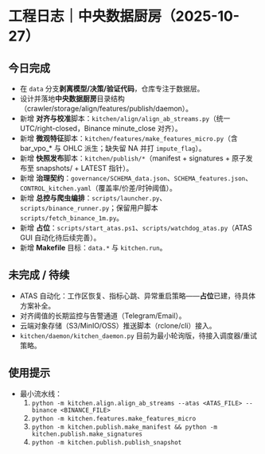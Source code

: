 # 工程日志｜中央数据厨房（2025-10-27）

## 今日完成
- 在 `data` 分支**剥离模型/决策/验证代码**，仓库专注于数据层。
- 设计并落地**中央数据厨房**目录结构（crawler/storage/align/features/publish/daemon）。
- 新增 **对齐与校准**脚本：`kitchen/align/align_ab_streams.py`（统一 UTC/right-closed，Binance minute_close 对齐）。
- 新增 **微观特征**脚本：`kitchen/features/make_features_micro.py`（含 bar_vpo_* 与 OHLC 派生；缺失留 NA 并打 `impute_flag`）。
- 新增 **快照发布**脚本：`kitchen/publish/*`（manifest + signatures + 原子发布至 snapshots/<date> + LATEST 指针）。
- 新增 **治理契约**：`governance/SCHEMA_data.json`、`SCHEMA_features.json`、`CONTROL_kitchen.yaml`（覆盖率/价差/时钟阈值）。
- 新增 **总控与爬虫编排**：`scripts/launcher.py`、`scripts/binance_runner.py`；保留用户脚本 `scripts/fetch_binance_1m.py`。
- 新增 **占位**：`scripts/start_atas.ps1`、`scripts/watchdog_atas.py`（ATAS GUI 自动化待后续完善）。
- 新增 **Makefile** 目标：`data.*` 与 `kitchen.run`。

## 未完成 / 待续
- ATAS 自动化：工作区恢复、指标心跳、异常重启策略——**占位**已建，待具体方案补全。
- 对齐阈值的长期监控与告警通道（Telegram/Email）。
- 云端对象存储（S3/MinIO/OSS）推送脚本（rclone/cli）接入。
- `kitchen/daemon/kitchen_daemon.py` 目前为最小轮询版，待接入调度器/重试策略。

## 使用提示
- 最小流水线：
  1. `python -m kitchen.align.align_ab_streams --atas <ATAS_FILE> --binance <BINANCE_FILE>`
  2. `python -m kitchen.features.make_features_micro`
  3. `python -m kitchen.publish.make_manifest && python -m kitchen.publish.make_signatures`
  4. `python -m kitchen.publish.publish_snapshot`
